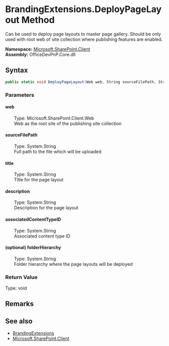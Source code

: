 # BrandingExtensions.DeployPageLayout Method  
 Can be used to deploy page layouts to master page gallery. <remarks>Should be only used with root web of site collection where publishing features are enabled.</remarks>  

**Namespace:** [Microsoft.SharePoint.Client](Microsoft.SharePoint.Client.md)  
**Assembly:** OfficeDevPnP.Core.dll  
## Syntax
```C#
public static void DeployPageLayout(Web web, String sourceFilePath, String title, String description, String associatedContentTypeID, String folderHierarchy)
```
### Parameters
#### web  
&emsp;&emsp;Type: Microsoft.SharePoint.Client.Web  
&emsp;&emsp;Web as the root site of the publishing site collection  

  

#### sourceFilePath  
&emsp;&emsp;Type: System.String  
&emsp;&emsp;Full path to the file which will be uploaded  

  

#### title  
&emsp;&emsp;Type: System.String  
&emsp;&emsp;Title for the page layout  

  

#### description  
&emsp;&emsp;Type: System.String  
&emsp;&emsp;Description for the page layout  

  

#### associatedContentTypeID  
&emsp;&emsp;Type: System.String  
&emsp;&emsp;Associated content type ID  

  

#### (optional) folderHierarchy  
&emsp;&emsp;Type: System.String  
&emsp;&emsp;Folder hierarchy where the page layouts will be deployed  

  

### Return Value
Type: void  

## Remarks
  
## See also
- [BrandingExtensions](Microsoft.SharePoint.Client.BrandingExtensions.md) 
- [Microsoft.SharePoint.Client](Microsoft.SharePoint.Client.md) 
